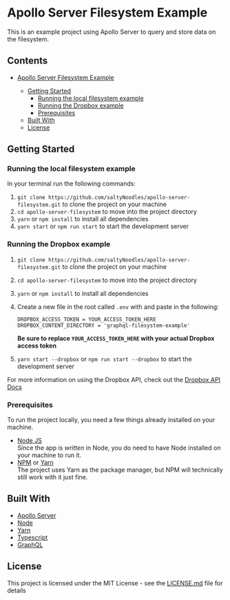 # Apollo Server Filesystem Example

This is an example project using Apollo Server to query and store data on the filesystem.

## Contents

- [Apollo Server Filesystem Example](#apollo-server-filesystem-example)

  - [Getting Started](#getting-started)
    - [Running the local filesystem example](#running-the-local-filesystem-example)
    - [Running the Dropbox example](#running-the-dropbox-example)
    - [Prerequisites](#prerequisites)
  - [Built With](#built-with)
  - [License](#license)

## Getting Started

### Running the local filesystem example

In your terminal run the following commands:

1. `git clone https://github.com/saltyNoodles/apollo-server-filesystem.git` to clone the project on your machine
2. `cd apollo-server-filesystem` to move into the project directory
3. `yarn` or `npm install` to install all dependencies
4. `yarn start` or `npm run start` to start the development server

### Running the Dropbox example

1. `git clone https://github.com/saltyNoodles/apollo-server-filesystem.git` to clone the project on your machine
2. `cd apollo-server-filesystem` to move into the project directory
3. `yarn` or `npm install` to install all dependencies
4. Create a new file in the root called `.env` with and paste in the following:

   ```
   DROPBOX_ACCESS_TOKEN = YOUR_ACCESS_TOKEN_HERE
   DROPBOX_CONTENT_DIRECTORY = 'graphql-filesystem-example'
   ```

   **Be sure to replace `YOUR_ACCESS_TOKEN_HERE` with your actual Dropbox access token**

5. `yarn start --dropbox` or `npm run start --dropbox` to start the development server

For more information on using the Dropbox API, check out the [Dropbox API Docs](https://www.dropbox.com/developers/documentation/http/overview)

### Prerequisites

To run the project locally, you need a few things already installed on your machine.

- [Node JS](https://nodejs.org)  
  Since the app is _written_ in Node, you do need to have Node installed on your machine to run it.
- [NPM](https://www.npmjs.com) or [Yarn](https://yarnpkg.com)  
  The project uses Yarn as the package manager, but NPM will technically still work with it just fine.

## Built With

- [Apollo Server](https://www.apollographql.com/docs/apollo-server/)
- [Node](https://nodejs.org)
- [Yarn](https://yarnpkg.com)
- [Typescript](https://www.typescriptlang.org)
- [GraphQL](https://graphql.org)

## License

This project is licensed under the MIT License - see the [LICENSE.md](LICENSE.md) file for details
